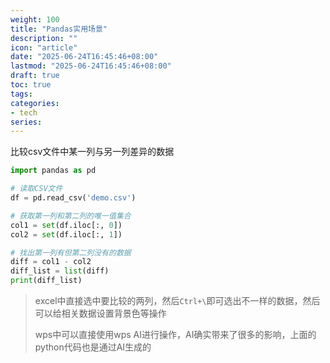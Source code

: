 ```yaml
---
weight: 100
title: "Pandas实用场景"
description: ""
icon: "article"
date: "2025-06-24T16:45:46+08:00"
lastmod: "2025-06-24T16:45:46+08:00"
draft: true
toc: true
tags:
categories:
- tech
series:
---
```


比较csv文件中某一列与另一列差异的数据

```python
import pandas as pd

# 读取CSV文件
df = pd.read_csv('demo.csv')

# 获取第一列和第二列的唯一值集合
col1 = set(df.iloc[:, 0])
col2 = set(df.iloc[:, 1])

# 找出第一列有但第二列没有的数据
diff = col1 - col2
diff_list = list(diff)
print(diff_list)
```

> excel中直接选中要比较的两列，然后`Ctrl+\`即可选出不一样的数据，然后可以给相关数据设置背景色等操作
> 
> wps中可以直接使用wps AI进行操作，AI确实带来了很多的影响，上面的python代码也是通过AI生成的
